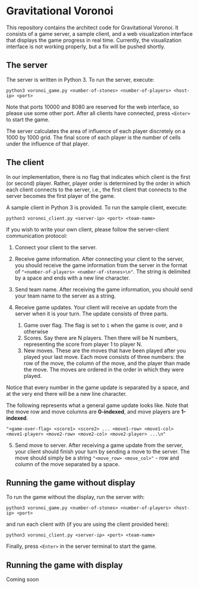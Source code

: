 # Gravitational Voronoi

This repository contains the architect code for Gravitational Voronoi. It consists of a game server, a sample client, and a web visualization interface that displays the game progress in real time. Currently, the visualization interface is not working properly, but a fix will be pushed shortly.

## The server

The server is written in Python 3. To run the server, execute:

```
python3 voronoi_game.py <number-of-stones> <number-of-players> <host-ip> <port>
```

Note that ports 10000 and 8080 are reserved for the web interface, so please use some other port. After all clients have connected, press `<Enter>` to start the game.

The server calculates the area of influence of each player discretely on a 1000 by 1000 grid. The final score of each player is the number of cells under the influence of that player.

## The client

In our implementation, there is no flag that indicates which client is the first (or second) player. Rather, player order is determined by the order in which each client connects to the server, i.e., the first client that connects to the server becomes the first player of the game.

A sample client in Python 3 is provided. To run the sample client, execute:

```
python3 voronoi_client.py <server-ip> <port> <team-name>
```

If you wish to write your own client, please follow the server-client communication protocol:

1. Connect your client to the server.

2. Receive game information. After connecting your client to the server, you should receive the game information from the server in the format of `"<number-of-players> <number-of-stones>\n"`. The string is delimited by a space and ends with a new line character.

3. Send team name. After receiving the game information, you should send your team name to the server as a string.

4. Receive game updates. Your client will receive an update from the server when it is your turn. The update consists of three parts.
   1. Game over flag. The flag is set to `1` when the game is over, and `0` otherwise
   2. Scores. Say there are N players. Then there will be N numbers, representing the score from player 1 to player N.
   3. New moves. These are the moves that have been played after you played your last move. Each move consists of three numbers: the row of the move, the column of the move, and the player than made the move. The moves are ordered in the order in which they were played.

Notice that every number in the game update is separated by a space, and at the very end there will be a new line character.

The following represents what a general game update looks like. Note that the move row and move columns are **0-indexed**, and move players are **1-indexed**.

```
"<game-over-flag> <score1> <score2> ... <move1-row> <move1-col> <move1-player> <move2-row> <move2-col> <move2-player> ...\n"
```

5. Send move to server. After receiving a game update from the server, your client should finish your turn by sending a move to the server. The move should simply be a string `"<move_row> <move_col>"` - row and column of the move separated by a space.

## Running the game without display

To run the game without the display, run the server with:

```
python3 voronoi_game.py <number-of-stones> <number-of-players> <host-ip> <port>
```

and run each client with (if you are using the client provided here):

```
python3 voronoi_client.py <server-ip> <port> <team-name>
```

Finally, press `<Enter>` in the server terminal to start the game.

## Running the game with display

Coming soon
